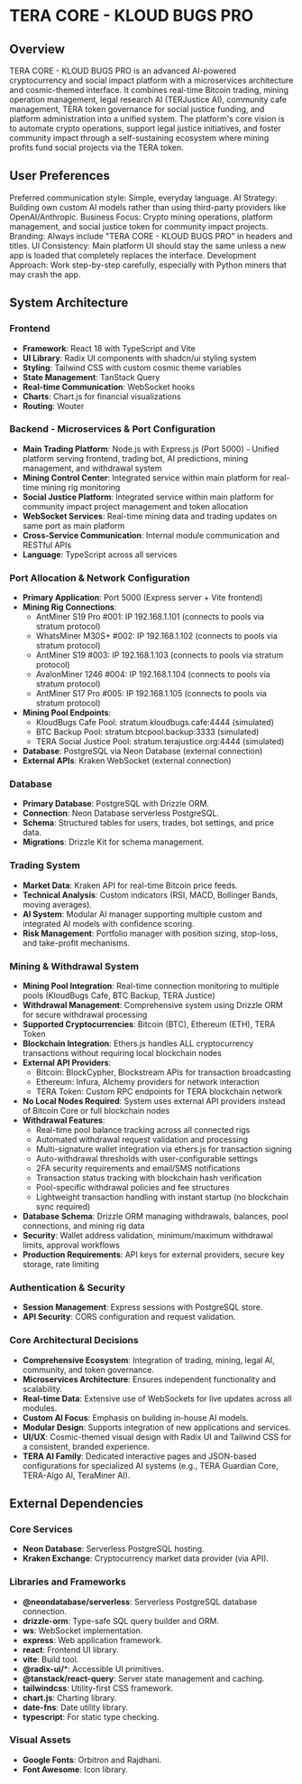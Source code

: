 # TERA CORE - KLOUD BUGS PRO

## Overview
TERA CORE - KLOUD BUGS PRO is an advanced AI-powered cryptocurrency and social impact platform with a microservices architecture and cosmic-themed interface. It combines real-time Bitcoin trading, mining operation management, legal research AI (TERJustice AI), community cafe management, TERA token governance for social justice funding, and platform administration into a unified system. The platform's core vision is to automate crypto operations, support legal justice initiatives, and foster community impact through a self-sustaining ecosystem where mining profits fund social projects via the TERA token.

## User Preferences
Preferred communication style: Simple, everyday language.
AI Strategy: Building own custom AI models rather than using third-party providers like OpenAI/Anthropic.
Business Focus: Crypto mining operations, platform management, and social justice token for community impact projects.
Branding: Always include "TERA CORE - KLOUD BUGS PRO" in headers and titles.
UI Consistency: Main platform UI should stay the same unless a new app is loaded that completely replaces the interface.
Development Approach: Work step-by-step carefully, especially with Python miners that may crash the app.

## System Architecture

### Frontend
- **Framework**: React 18 with TypeScript and Vite
- **UI Library**: Radix UI components with shadcn/ui styling system
- **Styling**: Tailwind CSS with custom cosmic theme variables
- **State Management**: TanStack Query
- **Real-time Communication**: WebSocket hooks
- **Charts**: Chart.js for financial visualizations
- **Routing**: Wouter

### Backend - Microservices & Port Configuration
- **Main Trading Platform**: Node.js with Express.js (Port 5000) - Unified platform serving frontend, trading bot, AI predictions, mining management, and withdrawal system
- **Mining Control Center**: Integrated service within main platform for real-time mining rig monitoring
- **Social Justice Platform**: Integrated service within main platform for community impact project management and token allocation  
- **WebSocket Services**: Real-time mining data and trading updates on same port as main platform
- **Cross-Service Communication**: Internal module communication and RESTful APIs
- **Language**: TypeScript across all services

### Port Allocation & Network Configuration
- **Primary Application**: Port 5000 (Express server + Vite frontend)
- **Mining Rig Connections**: 
  - AntMiner S19 Pro #001: IP 192.168.1.101 (connects to pools via stratum protocol)
  - WhatsMiner M30S+ #002: IP 192.168.1.102 (connects to pools via stratum protocol)  
  - AntMiner S19 #003: IP 192.168.1.103 (connects to pools via stratum protocol)
  - AvalonMiner 1246 #004: IP 192.168.1.104 (connects to pools via stratum protocol)
  - AntMiner S17 Pro #005: IP 192.168.1.105 (connects to pools via stratum protocol)
- **Mining Pool Endpoints**:
  - KloudBugs Cafe Pool: stratum.kloudbugs.cafe:4444 (simulated)
  - BTC Backup Pool: stratum.btcpool.backup:3333 (simulated)
  - TERA Social Justice Pool: stratum.terajustice.org:4444 (simulated)
- **Database**: PostgreSQL via Neon Database (external connection)
- **External APIs**: Kraken WebSocket (external connection)

### Database
- **Primary Database**: PostgreSQL with Drizzle ORM.
- **Connection**: Neon Database serverless PostgreSQL.
- **Schema**: Structured tables for users, trades, bot settings, and price data.
- **Migrations**: Drizzle Kit for schema management.

### Trading System
- **Market Data**: Kraken API for real-time Bitcoin price feeds.
- **Technical Analysis**: Custom indicators (RSI, MACD, Bollinger Bands, moving averages).
- **AI System**: Modular AI manager supporting multiple custom and integrated AI models with confidence scoring.
- **Risk Management**: Portfolio manager with position sizing, stop-loss, and take-profit mechanisms.

### Mining & Withdrawal System
- **Mining Pool Integration**: Real-time connection monitoring to multiple pools (KloudBugs Cafe, BTC Backup, TERA Justice)
- **Withdrawal Management**: Comprehensive system using Drizzle ORM for secure withdrawal processing
- **Supported Cryptocurrencies**: Bitcoin (BTC), Ethereum (ETH), TERA Token
- **Blockchain Integration**: Ethers.js handles ALL cryptocurrency transactions without requiring local blockchain nodes
- **External API Providers**: 
  - Bitcoin: BlockCypher, Blockstream APIs for transaction broadcasting
  - Ethereum: Infura, Alchemy providers for network interaction
  - TERA Token: Custom RPC endpoints for TERA blockchain network
- **No Local Nodes Required**: System uses external API providers instead of Bitcoin Core or full blockchain nodes
- **Withdrawal Features**:
  - Real-time pool balance tracking across all connected rigs
  - Automated withdrawal request validation and processing
  - Multi-signature wallet integration via ethers.js for transaction signing
  - Auto-withdrawal thresholds with user-configurable settings
  - 2FA security requirements and email/SMS notifications
  - Transaction status tracking with blockchain hash verification
  - Pool-specific withdrawal policies and fee structures
  - Lightweight transaction handling with instant startup (no blockchain sync required)
- **Database Schema**: Drizzle ORM managing withdrawals, balances, pool connections, and mining rig data
- **Security**: Wallet address validation, minimum/maximum withdrawal limits, approval workflows
- **Production Requirements**: API keys for external providers, secure key storage, rate limiting

### Authentication & Security
- **Session Management**: Express sessions with PostgreSQL store.
- **API Security**: CORS configuration and request validation.

### Core Architectural Decisions
- **Comprehensive Ecosystem**: Integration of trading, mining, legal AI, community, and token governance.
- **Microservices Architecture**: Ensures independent functionality and scalability.
- **Real-time Data**: Extensive use of WebSockets for live updates across all modules.
- **Custom AI Focus**: Emphasis on building in-house AI models.
- **Modular Design**: Supports integration of new applications and services.
- **UI/UX**: Cosmic-themed visual design with Radix UI and Tailwind CSS for a consistent, branded experience.
- **TERA AI Family**: Dedicated interactive pages and JSON-based configurations for specialized AI systems (e.g., TERA Guardian Core, TERA-Algo AI, TeraMiner AI).

## External Dependencies

### Core Services
- **Neon Database**: Serverless PostgreSQL hosting.
- **Kraken Exchange**: Cryptocurrency market data provider (via API).

### Libraries and Frameworks
- **@neondatabase/serverless**: Serverless PostgreSQL database connection.
- **drizzle-orm**: Type-safe SQL query builder and ORM.
- **ws**: WebSocket implementation.
- **express**: Web application framework.
- **react**: Frontend UI library.
- **vite**: Build tool.
- **@radix-ui/***: Accessible UI primitives.
- **@tanstack/react-query**: Server state management and caching.
- **tailwindcss**: Utility-first CSS framework.
- **chart.js**: Charting library.
- **date-fns**: Date utility library.
- **typescript**: For static type checking.

### Visual Assets
- **Google Fonts**: Orbitron and Rajdhani.
- **Font Awesome**: Icon library.